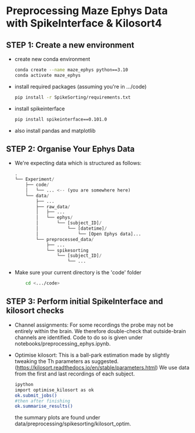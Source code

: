 # Preprocessing Maze Ephys Data with SpikeInterface & Kilosort4

## STEP 1: Create a new environment
- create new conda environment 
    ``` bash 
    conda create --name maze_ephys python==3.10 
    conda activate maze_ephys
    ```
- install required packages (assuming you're in .../code)
    ``` bash 
    pip install -r SpikeSorting/requirements.txt
    ```
- install spikeinterface
    ``` bash
    pip install spikeinterface==0.101.0
    ```
- also install pandas and matplotlib 

## STEP 2: Organise Your Ephys Data

 - We're expecting data which is structured as follows:
    ```python
    .
    └── Experiment/ 
        ├── code/ 
        │   └── ... <-- (you are somewhere here)
        └── data/ 
            ├── ... 
            ├── raw_data/
            │   ├── ...
            │   └── ephys/
            │       └── [subject_ID]/
            │           └── [datetime]/
            │               └── [Open Ephys data]...
            └── preprocessed_data/
                ├── ...
                └── spikesorting
                    └── [subject_ID]/
                        └── ...
    ```

 - Make sure your current directory is the 'code' folder
    ``` bash
        cd <.../code>
    ```
    
## STEP 3: Perform initial SpikeInterface and kilosort checks

 - Channel assignments:
    For some recordings the probe may not be entirely within the brain.
    We therefore double-check that outside-brain channels are identified. 
    Code to do so is given under notebooks/preprocessing_ephys.ipynb.

 - Optimise kilosort:
    This is a ball-park estimation made by slightly tweaking the Th parameters as suggested.
    (https://kilosort.readthedocs.io/en/stable/parameters.html)
    We use data from the first and last recordings of each subject.

    ```bash
    ipython
    import optimise_kilosort as ok
    ok.submit_jobs()
    #then after finishing
    ok.summarise_results()
    ```
    the summary plots are found under data/preprocessing/spikesorting/kilosort_optim.